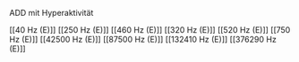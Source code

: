 ADD mit Hyperaktivität

[[40 Hz (E)]]
[[250 Hz (E)]]
[[460 Hz (E)]]
[[320 Hz (E)]]
[[520 Hz (E)]]
[[750 Hz (E)]]
[[42500 Hz (E)]]
[[87500 Hz (E)]]
[[132410 Hz (E)]]
[[376290 Hz (E)]]